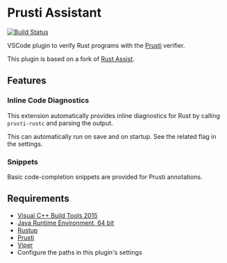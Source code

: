 Prusti Assistant
================

[![Build Status](https://travis-ci.org/viperproject/prusti-assistant.svg?branch=master)](https://travis-ci.org/viperproject/prusti-assistant)

VSCode plugin to verify Rust programs with the [Prusti](http://www.pm.inf.ethz.ch/research/prusti.html) verifier.

This plugin is based on a fork of [Rust Assist](https://github.com/mooman219/rust-assist).

## Features

### Inline Code Diagnostics

This extension automatically provides inline diagnostics for Rust by calling `prusti-rustc` and parsing the output.

This can automatically run on save and on startup. See the related flag in the settings.

### Snippets

Basic code-completion snippets are provided for Prusti annotations.

## Requirements

* [Visual C++ Build Tools 2015](https://go.microsoft.com/fwlink/?LinkId=691126)
* [Java Runtime Environment, 64 bit](https://www.java.com/en/download/)
* [Rustup](https://rustup.rs/)
* [Prusti](http://www.pm.inf.ethz.ch/research/prusti.html)
* [Viper](http://viper.ethz.ch/downloads/)
* Configure the paths in this plugin's settings
